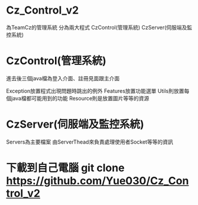 # Cz_Control_v2
為TeamCz的管理系統
分為兩大程式
CzControl(管理系統)
CzServer(伺服端及監控系統)

# CzControl(管理系統)
進去後三個java檔為登入介面、註冊見面跟主介面

Exception放置程式出現問題時跳出的例外
Features放置功能選單
Utils則放置每個java檔都可能用到的功能
Resource則是放置圖片等等的資源

# CzServer(伺服端及監控系統)
Servers為主要檔案
由ServerThead來負責處理使用者Socket等等的資訊

# 下載到自己電腦 git clone https://github.com/Yue030/Cz_Control_v2
